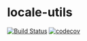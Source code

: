 # locale-utils

[![Build Status](https://travis-ci.org/nimbusSail/locale-utils.svg?branch=master)](https://travis-ci.org/nimbusSail/locale-utils)
[![codecov](https://codecov.io/gh/nimbusSail/locale-utils/branch/master/graph/badge.svg)](https://codecov.io/gh/nimbusSail/locale-utils)
